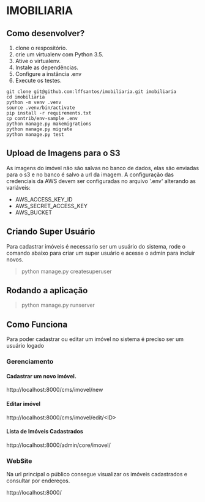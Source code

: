 # IMOBILIARIA

## Como desenvolver?

1. clone o respositório.
2. crie um virtualenv com Python 3.5.
3. Ative o virtualenv.
4. Instale as dependências.
5. Configure a instância .env
6. Execute os testes.

```console
git clone git@github.com:lffsantos/imobiliaria.git imobiliaria
cd imobiliaria
python -m venv .venv
source .venv/bin/activate
pip install -r requirements.txt
cp contrib/env-sample .env  
python manage.py makemigrations  
python manage.py migrate  
python manage.py test  
```

## Upload de Imagens para o S3

As imagens do imóvel não são salvas no banco de dados, elas são enviadas para o
s3 e no banco é salvo a url da imagem.
A configuração das credenciais da AWS devem ser configuradas no arquivo '.env'
alterando as variáveis:   
 - AWS_ACCESS_KEY_ID  
 - AWS_SECRET_ACCESS_KEY  
 - AWS_BUCKET  
 
## Criando Super Usuário 

Para cadastrar imóveis é necessario ser um usuário do sistema, rode o comando abaixo para 
criar um super usuário e acesse  o admin para incluir novos.

> python manage.py createsuperuser

## Rodando a aplicação

> python manage.py runserver

## Como Funciona

Para poder cadastrar ou editar um imóvel no sistema é preciso ser um usuário logado

### Gerenciamento 

#### Cadastrar um novo imóvel.

http://localhost:8000/cms/imovel/new

#### Editar imóvel

http://localhost:8000/cms/imovel/edit/<ID\>

#### Lista de Imóveis Cadastrados

http://localhost:8000/admin/core/imovel/

### WebSite

Na url principal o público consegue visualizar os imóveis cadastrados e 
consultar por endereços.

http://localhost:8000/
